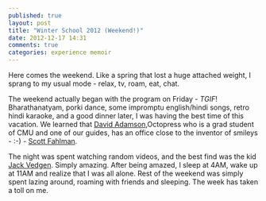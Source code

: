 ```yaml
---
published: true 
layout: post
title: "Winter School 2012 (Weekend!)"
date: 2012-12-17 14:31
comments: true
categories: experience memoir
---
```


Here comes the weekend. Like a spring that lost a huge attached weight, I sprang
to my usual mode - relax, tv, roam, eat, chat. 

The weekend actually began with the program on Friday - _TGIF_!
Bharathanatyam, porki dance, some impromptu english/hindi songs, retro hindi karaoke, and a good dinner later,
I was having the best time of this vacation. We learned that [David Adamson][david],Octopress
who is a grad student of CMU and one of our guides, has an office close to the inventor
of smileys - :-) - [Scott Fahlman][scott].
<!-- more -->

The night was spent watching random videos, and the best find was the kid [Jack Vedgen][jack].
Simply amazing. After being amazed, I sleep at 4AM, wake up at 11AM and realize that I was all alone.
Rest of the weekend was simply spent lazing around, roaming with friends and
sleeping. The week has taken a toll on me.

[jack]: http://www.youtube.com/watch?v=Wupr-p96i68
[david]: http://cs.cmu.edu/~dadamson
[scott]: http://en.wikipedia.org/wiki/Scott_Fahlman
